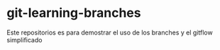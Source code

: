 # git-learning-branches
Este repositorios es para demostrar el uso de los branches y el gitflow simplificado
